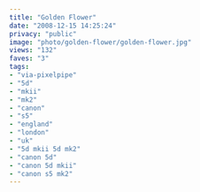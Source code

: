 ```yaml
---
title: "Golden Flower"
date: "2008-12-15 14:25:24"
privacy: "public"
image: "photo/golden-flower/golden-flower.jpg"
views: "132"
faves: "3"
tags:
- "via-pixelpipe"
- "5d"
- "mkii"
- "mk2"
- "canon"
- "s5"
- "england"
- "london"
- "uk"
- "5d mkii 5d mk2"
- "canon 5d"
- "canon 5d mkii"
- "canon s5 mk2"
---
```

<a href="/photos/2008/12/16/tubby-trumpeter"></a>
